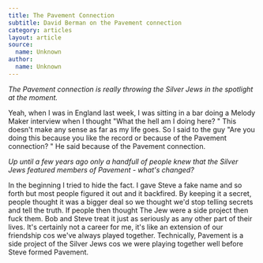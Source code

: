 ```yaml
---
title: The Pavement Connection
subtitle: David Berman on the Pavement connection
category: articles
layout: article
source:
  name: Unknown
author:
  name: Unknown
---
```


_The Pavement connection is really throwing the Silver Jews in the spotlight at the moment._

Yeah, when I was in England last week, I was sitting in a bar doing a Melody Maker interview when I thought "What the hell am I doing here? " This doesn't make any sense as far as my life goes. So I said to the guy "Are you doing this because you like the record or because of the Pavement connection? " He said because of the Pavement connection. 

_Up until a few years ago only a handfull of people knew that the Silver Jews featured members of Pavement - what's changed?_

In the beginning I tried to hide the fact. I gave Steve a fake name and so forth but most people figured it out and it backfired. By keeping it a secret, people thought it was a bigger deal so we thought we'd stop telling secrets and tell the truth. If people then thought The Jew were a side project then fuck them. Bob and Steve treat it just as seriously as any other part of their lives. It's certainly not a career for me, it's like an extension of our friendship cos we've always played together. Technically, Pavement is a side project of the Silver Jews cos we were playing together well before Steve formed Pavement.